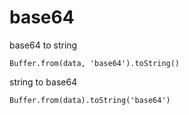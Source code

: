 # base64

base64 to string

```
Buffer.from(data, 'base64').toString()
```

string to base64

```
Buffer.from(data).toString('base64')
```
